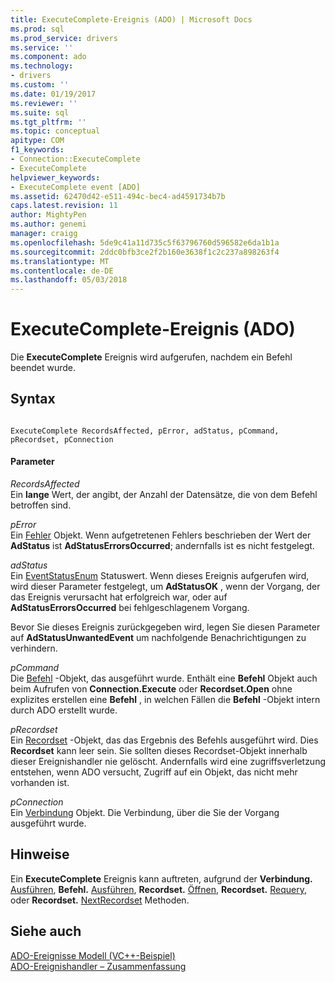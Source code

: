 ```yaml
---
title: ExecuteComplete-Ereignis (ADO) | Microsoft Docs
ms.prod: sql
ms.prod_service: drivers
ms.service: ''
ms.component: ado
ms.technology:
- drivers
ms.custom: ''
ms.date: 01/19/2017
ms.reviewer: ''
ms.suite: sql
ms.tgt_pltfrm: ''
ms.topic: conceptual
apitype: COM
f1_keywords:
- Connection::ExecuteComplete
- ExecuteComplete
helpviewer_keywords:
- ExecuteComplete event [ADO]
ms.assetid: 62470d42-e511-494c-bec4-ad4591734b7b
caps.latest.revision: 11
author: MightyPen
ms.author: genemi
manager: craigg
ms.openlocfilehash: 5de9c41a11d735c5f63796760d596582e6da1b1a
ms.sourcegitcommit: 2ddc0bfb3ce2f2b160e3638f1c2c237a898263f4
ms.translationtype: MT
ms.contentlocale: de-DE
ms.lasthandoff: 05/03/2018
---
```

# <a name="executecomplete-event-ado"></a>ExecuteComplete-Ereignis (ADO)
Die **ExecuteComplete** Ereignis wird aufgerufen, nachdem ein Befehl beendet wurde.  
  
## <a name="syntax"></a>Syntax  
  
```  
  
ExecuteComplete RecordsAffected, pError, adStatus, pCommand, pRecordset, pConnection  
```  
  
#### <a name="parameters"></a>Parameter  
 *RecordsAffected*  
 Ein **lange** Wert, der angibt, der Anzahl der Datensätze, die von dem Befehl betroffen sind.  
  
 *pError*  
 Ein [Fehler](../../../ado/reference/ado-api/error-object.md) Objekt. Wenn aufgetretenen Fehlers beschrieben der Wert der **AdStatus** ist **AdStatusErrorsOccurred**; andernfalls ist es nicht festgelegt.  
  
 *adStatus*  
 Ein [EventStatusEnum](../../../ado/reference/ado-api/eventstatusenum.md) Statuswert. Wenn dieses Ereignis aufgerufen wird, wird dieser Parameter festgelegt, um **AdStatusOK** , wenn der Vorgang, der das Ereignis verursacht hat erfolgreich war, oder auf **AdStatusErrorsOccurred** bei fehlgeschlagenem Vorgang.  
  
 Bevor Sie dieses Ereignis zurückgegeben wird, legen Sie diesen Parameter auf **AdStatusUnwantedEvent** um nachfolgende Benachrichtigungen zu verhindern.  
  
 *pCommand*  
 Die [Befehl](../../../ado/reference/ado-api/command-object-ado.md) -Objekt, das ausgeführt wurde. Enthält eine **Befehl** Objekt auch beim Aufrufen von **Connection.Execute** oder **Recordset.Open** ohne explizites erstellen eine **Befehl** , in welchen Fällen die **Befehl** -Objekt intern durch ADO erstellt wurde.  
  
 *pRecordset*  
 Ein [Recordset](../../../ado/reference/ado-api/recordset-object-ado.md) -Objekt, das das Ergebnis des Befehls ausgeführt wird. Dies **Recordset** kann leer sein. Sie sollten dieses Recordset-Objekt innerhalb dieser Ereignishandler nie gelöscht. Andernfalls wird eine zugriffsverletzung entstehen, wenn ADO versucht, Zugriff auf ein Objekt, das nicht mehr vorhanden ist.  
  
 *pConnection*  
 Ein [Verbindung](../../../ado/reference/ado-api/connection-object-ado.md) Objekt. Die Verbindung, über die Sie der Vorgang ausgeführt wurde.  
  
## <a name="remarks"></a>Hinweise  
 Ein **ExecuteComplete** Ereignis kann auftreten, aufgrund der **Verbindung.** [Ausführen](../../../ado/reference/ado-api/execute-method-ado-connection.md), **Befehl.** [Ausführen](../../../ado/reference/ado-api/execute-method-ado-command.md), **Recordset.** [Öffnen](../../../ado/reference/ado-api/open-method-ado-recordset.md), **Recordset.** [Requery](../../../ado/reference/ado-api/requery-method.md), oder **Recordset.** [NextRecordset](../../../ado/reference/ado-api/nextrecordset-method-ado.md) Methoden.  
  
## <a name="see-also"></a>Siehe auch  
 [ADO-Ereignisse Modell (VC++-Beispiel)](../../../ado/reference/ado-api/ado-events-model-example-vc.md)   
 [ADO-Ereignishandler – Zusammenfassung](../../../ado/guide/data/ado-event-handler-summary.md)
